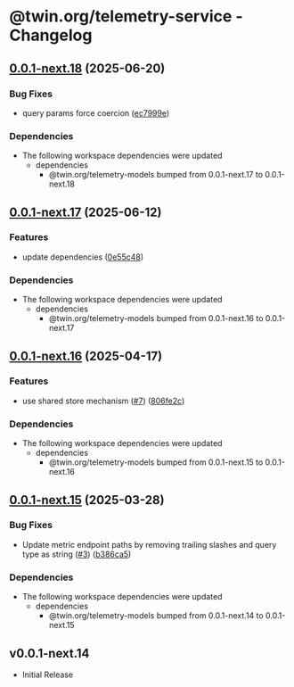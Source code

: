 # @twin.org/telemetry-service - Changelog

## [0.0.1-next.18](https://github.com/twinfoundation/telemetry/compare/telemetry-service-v0.0.1-next.17...telemetry-service-v0.0.1-next.18) (2025-06-20)


### Bug Fixes

* query params force coercion ([ec7999e](https://github.com/twinfoundation/telemetry/commit/ec7999eadb66c65585efa19f3ce4cabb50eed761))


### Dependencies

* The following workspace dependencies were updated
  * dependencies
    * @twin.org/telemetry-models bumped from 0.0.1-next.17 to 0.0.1-next.18

## [0.0.1-next.17](https://github.com/twinfoundation/telemetry/compare/telemetry-service-v0.0.1-next.16...telemetry-service-v0.0.1-next.17) (2025-06-12)


### Features

* update dependencies ([0e55c48](https://github.com/twinfoundation/telemetry/commit/0e55c48de4139c6fe66b823101ca17973e60847c))


### Dependencies

* The following workspace dependencies were updated
  * dependencies
    * @twin.org/telemetry-models bumped from 0.0.1-next.16 to 0.0.1-next.17

## [0.0.1-next.16](https://github.com/twinfoundation/telemetry/compare/telemetry-service-v0.0.1-next.15...telemetry-service-v0.0.1-next.16) (2025-04-17)


### Features

* use shared store mechanism ([#7](https://github.com/twinfoundation/telemetry/issues/7)) ([806fe2c](https://github.com/twinfoundation/telemetry/commit/806fe2c2b7653d6b949c27ebf57bd13c3e040242))


### Dependencies

* The following workspace dependencies were updated
  * dependencies
    * @twin.org/telemetry-models bumped from 0.0.1-next.15 to 0.0.1-next.16

## [0.0.1-next.15](https://github.com/twinfoundation/telemetry/compare/telemetry-service-v0.0.1-next.14...telemetry-service-v0.0.1-next.15) (2025-03-28)


### Bug Fixes

* Update metric endpoint paths by removing trailing slashes and query type as string ([#3](https://github.com/twinfoundation/telemetry/issues/3)) ([b386ca5](https://github.com/twinfoundation/telemetry/commit/b386ca55404aa933ad8917f82a7f0e588593fcc8))


### Dependencies

* The following workspace dependencies were updated
  * dependencies
    * @twin.org/telemetry-models bumped from 0.0.1-next.14 to 0.0.1-next.15

## v0.0.1-next.14

- Initial Release
